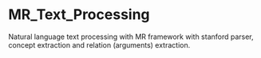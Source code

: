MR_Text_Processing
==================

Natural language text processing with MR framework with stanford parser, concept extraction and relation (arguments) extraction.

